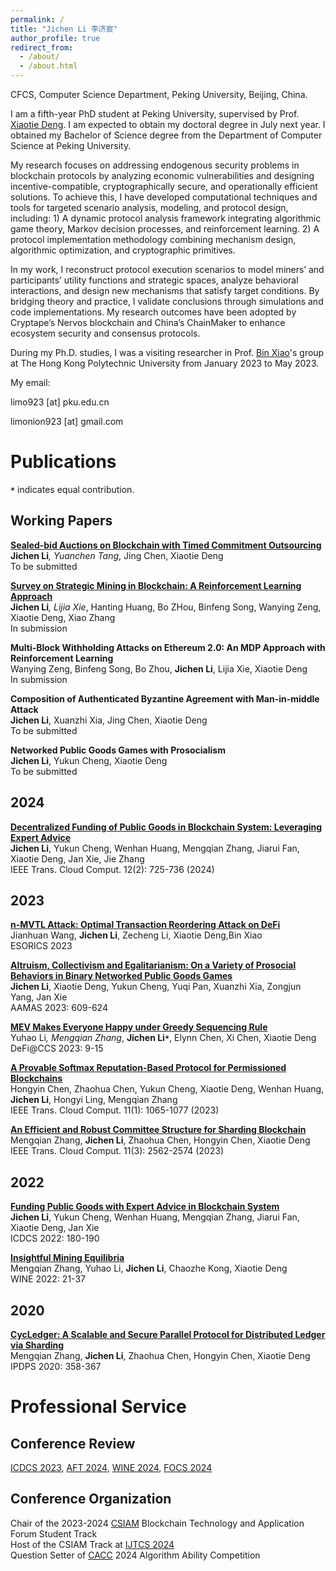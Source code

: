 ```yaml
---
permalink: /
title: "Jichen Li 李济宸"
author_profile: true
redirect_from: 
  - /about/
  - /about.html
---
```

CFCS, Computer Science Department, Peking University, Beijing, China.

I am a fifth-year PhD student at Peking University, supervised by Prof. [Xiaotie Deng](https://cfcs.pku.edu.cn/english/people/faculty/xiaotiedeng/index.htm). I am expected to obtain my doctoral degree in July next year. I obtained my Bachelor of Science degree from the Department of Computer Science at Peking University.

My research focuses on addressing endogenous security problems in blockchain protocols by analyzing economic vulnerabilities and designing incentive-compatible, cryptographically secure, and operationally efficient solutions. To achieve this, I have developed computational techniques and tools for targeted scenario analysis, modeling, and protocol design, including: 1) A dynamic protocol analysis framework integrating algorithmic game theory, Markov decision processes, and reinforcement learning. 2) A protocol implementation methodology combining mechanism design, algorithmic optimization, and cryptographic primitives.

In my work, I reconstruct protocol execution scenarios to model miners’ and participants’ utility functions and strategic spaces, analyze behavioral interactions, and design new mechanisms that satisfy target conditions. By bridging theory and practice, I validate conclusions through simulations and code implementations. My research outcomes have been adopted by Cryptape’s Nervos blockchain and China’s ChainMaker to enhance ecosystem security and consensus protocols.

During my Ph.D. studies, I was a visiting researcher in Prof. [Bin Xiao](https://www4.comp.polyu.edu.hk/~csbxiao/)'s group at The Hong Kong Polytechnic University from January 2023 to May 2023.

My email: 

limo923 [at] pku.edu.cn

limonion923 [at] gmail.com


Publications
======
<strong><code>*</code></strong> indicates equal contribution.

Working Papers
------
<strong>[Sealed-bid Auctions on Blockchain with Timed Commitment Outsourcing](https://arxiv.org/abs/2410.10607)</strong><br>
<strong>Jichen Li<code>*</code></strong>, Yuanchen Tang<strong><code>*</code></strong>, Jing Chen, Xiaotie Deng <br>
To be submitted

<strong>[Survey on Strategic Mining in Blockchain: A Reinforcement Learning Approach](https://arxiv.org/abs/2502.17307)</strong><br>
<strong>Jichen Li<code>*</code></strong>, Lijia Xie<strong><code>*</code></strong>, Hanting Huang, Bo ZHou, Binfeng Song, Wanying Zeng, Xiaotie Deng, Xiao Zhang <br>
In submission

<strong>Multi-Block Withholding Attacks on Ethereum 2.0: An MDP Approach with Reinforcement Learning</strong><br>
Wanying Zeng, Binfeng Song, Bo Zhou, <strong>Jichen Li</strong>, Lijia Xie, Xiaotie Deng <br>
In submission

<strong>Composition of Authenticated Byzantine Agreement with Man-in-middle Attack</strong><br>
<strong>Jichen Li</strong>, Xuanzhi Xia, Jing Chen, Xiaotie Deng<br>
To be submitted

<strong>Networked Public Goods Games with Prosocialism</strong><br>
<strong>Jichen Li</strong>, Yukun Cheng, Xiaotie Deng<br>
To be submitted


2024
------
<strong>[Decentralized Funding of Public Goods in Blockchain System: Leveraging Expert Advice](https://ieeexplore.ieee.org/document/10510545)</strong> <br>
<strong>Jichen Li</strong>, Yukun Cheng, Wenhan Huang, Mengqian Zhang, Jiarui Fan, Xiaotie Deng, Jan Xie, Jie Zhang<br>
IEEE Trans. Cloud Comput. 12(2): 725-736 (2024)

2023
------
<strong>[n-MVTL Attack: Optimal Transaction Reordering Attack on DeFi](https://www4.comp.polyu.edu.hk/~csbxiao/paper/2023/ESORICS_2023_paper_8668.pdf)</strong> <br>
Jianhuan Wang, <strong>Jichen Li</strong>, Zecheng Li, Xiaotie Deng,Bin Xiao<br>
ESORICS 2023

<strong>[Altruism, Collectivism and Egalitarianism: On a Variety of Prosocial Behaviors in Binary Networked Public Goods Games](https://dl.acm.org/doi/abs/10.5555/3545946.3598691)</strong><br>
<strong>Jichen Li</strong>, Xiaotie Deng, Yukun Cheng, Yuqi Pan, Xuanzhi Xia, Zongjun Yang, Jan Xie<br>
AAMAS 2023: 609-624

<strong>[MEV Makes Everyone Happy under Greedy Sequencing Rule](https://arxiv.org/abs/2309.12640)</strong><br>
Yuhao Li<strong><code>*</code></strong>, Mengqian Zhang<strong><code>*</code></strong>, <strong>Jichen Li<code>*</code></strong>, Elynn Chen, Xi Chen, Xiaotie Deng<br>
DeFi@CCS 2023: 9-15

<strong>[A Provable Softmax Reputation-Based Protocol for Permissioned Blockchains](https://ieeexplore.ieee.org/document/9626619)</strong> <br>
Hongyin Chen, Zhaohua Chen, Yukun Cheng, Xiaotie Deng, Wenhan Huang, <strong>Jichen Li</strong>, Hongyi Ling, Mengqian Zhang<br>
IEEE Trans. Cloud Comput. 11(1): 1065-1077 (2023)

<strong>[An Efficient and Robust Committee Structure for Sharding Blockchain](https://arxiv.org/abs/2112.15322)</strong><br>
Mengqian Zhang, <strong>Jichen Li</strong>, Zhaohua Chen, Hongyin Chen, Xiaotie Deng<br>
IEEE Trans. Cloud Comput. 11(3): 2562-2574 (2023)

2022
------
<strong>[Funding Public Goods with Expert Advice in Blockchain System](https://ieeexplore.ieee.org/document/9912199)</strong><br>
<strong>Jichen Li</strong>, Yukun Cheng, Wenhan Huang, Mengqian Zhang, Jiarui Fan, Xiaotie Deng, Jan Xie<br>
ICDCS 2022: 180-190

<strong>[Insightful Mining Equilibria](https://arxiv.org/abs/2202.08466)</strong><br>
Mengqian Zhang, Yuhao Li, <strong>Jichen Li</strong>, Chaozhe Kong, Xiaotie Deng<br>
WINE 2022: 21-37

2020
------
<strong>[CycLedger: A Scalable and Secure Parallel Protocol for Distributed Ledger via Sharding](https://arxiv.org/pdf/2001.06778)</strong><br>
Mengqian Zhang, <strong>Jichen Li</strong>, Zhaohua Chen, Hongyin Chen, Xiaotie Deng<br>
IPDPS 2020: 358-367

Professional Service
======

Conference Review
------
[ICDCS 2023](https://icdcs2023.icdcs.org/), [AFT 2024](https://aftconf.github.io/aft24/index.html), [WINE 2024](https://wine2024.org/), [FOCS 2024](https://focs.computer.org/2024/)

Conference Organization
------
Chair of the 2023-2024 [CSIAM](https://m.csiam.org.cn/index.html) Blockchain Technology and Application Forum Student Track<br>
Host of the CSIAM Track at [IJTCS 2024](https://ijtcs2024.comp.polyu.edu.hk/) <br>
Question Setter of [CACC](https://www.ccf.org.cn/Media_list/cacc/) 2024 Algorithm Ability Competition
